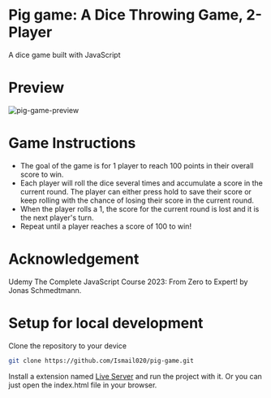 # Pig game: A Dice Throwing Game, 2-Player

A dice game built with JavaScript

# Preview

![pig-game-preview]()

# Game Instructions

- The goal of the game is for 1 player to reach 100 points in their overall score to win.
- Each player will roll the dice several times and accumulate a score in the current round. The player can either press hold to save their score or keep rolling with the chance of losing their score in the current round.
- When the player rolls a 1, the score for the current round is lost and it is the next player's turn.
- Repeat until a player reaches a score of 100 to win!

# Acknowledgement

Udemy The Complete JavaScript Course 2023: From Zero to Expert! by Jonas Schmedtmann.

# Setup for local development

Clone the repository to your device

```bash
git clone https://github.com/Ismail020/pig-game.git
```

Install a extension named [Live Server](https://marketplace.visualstudio.com/items?itemName=ritwickdey.LiveServer) and run the project with it. Or you can just open the index.html file in your browser.
